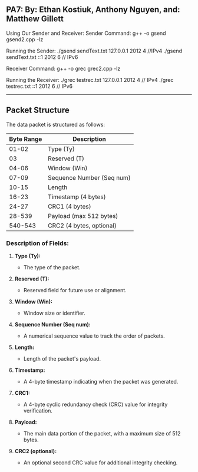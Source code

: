 PA7:
By: Ethan Kostiuk, Anthony Nguyen, and: Matthew Gillett
-------------------------------------------------------------------------------------------------------------------------
Using Our Sender and Receiver: 
Sender Command: 
g++ -o gsend gsend2.cpp -lz

Running the Sender:
./gsend sendText.txt 127.0.0.1 2012 4 //IPv4
./gsend sendText.txt ::1 2012 6 // IPv6

Receiver Command: 
g++ -o grec grec2.cpp -lz

Running the Receiver:
./grec testrec.txt 127.0.0.1 2012 4 // IPv4
./grec testrec.txt ::1 2012 6 // IPv6

-------------------------------------------------------------------------------------------------------------------------
## Packet Structure

The data packet is structured as follows:

| Byte Range       | Description                      |
|------------------|----------------------------------|
| 01-02            | Type (Ty)                        |
| 03               | Reserved (T)                     |
| 04-06            | Window (Win)                     |
| 07-09            | Sequence Number (Seq num)        |
| 10-15            | Length                           |
| 16-23            | Timestamp (4 bytes)              |
| 24-27            | CRC1 (4 bytes)                   |
| 28-539           | Payload (max 512 bytes)          |
| 540-543          | CRC2 (4 bytes, optional)         |

### Description of Fields:

1. **Type (Ty):**
   - The type of the packet.
   
2. **Reserved (T):**
   - Reserved field for future use or alignment.

3. **Window (Win):**
   - Window size or identifier.

4. **Sequence Number (Seq num):**
   - A numerical sequence value to track the order of packets.

5. **Length:**
   - Length of the packet's payload.

6. **Timestamp:**
   - A 4-byte timestamp indicating when the packet was generated.

7. **CRC1:**
   - A 4-byte cyclic redundancy check (CRC) value for integrity verification.

8. **Payload:**
   - The main data portion of the packet, with a maximum size of 512 bytes.

9. **CRC2 (optional):**
   - An optional second CRC value for additional integrity checking.
